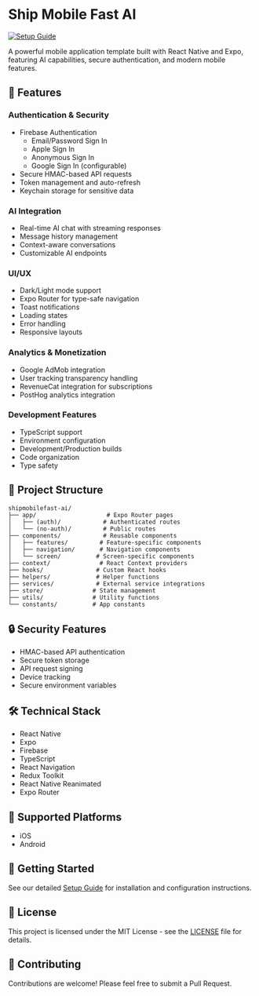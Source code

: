 # Ship Mobile Fast AI

[![Setup Guide](https://img.shields.io/badge/Setup-Guide-blue.svg)](SETUP.md)

A powerful mobile application template built with React Native and Expo, featuring AI capabilities, secure authentication, and modern mobile features.

## 🚀 Features

### Authentication & Security

- Firebase Authentication
  - Email/Password Sign In
  - Apple Sign In
  - Anonymous Sign In
  - Google Sign In (configurable)
- Secure HMAC-based API requests
- Token management and auto-refresh
- Keychain storage for sensitive data

### AI Integration

- Real-time AI chat with streaming responses
- Message history management
- Context-aware conversations
- Customizable AI endpoints

### UI/UX

- Dark/Light mode support
- Expo Router for type-safe navigation
- Toast notifications
- Loading states
- Error handling
- Responsive layouts

### Analytics & Monetization

- Google AdMob integration
- User tracking transparency handling
- RevenueCat integration for subscriptions
- PostHog analytics integration

### Development Features

- TypeScript support
- Environment configuration
- Development/Production builds
- Code organization
- Type safety

## 📁 Project Structure

```
shipmobilefast-ai/
├── app/                    # Expo Router pages
│   ├── (auth)/            # Authenticated routes
│   └── (no-auth)/         # Public routes
├── components/            # Reusable components
│   ├── features/         # Feature-specific components
│   ├── navigation/       # Navigation components
│   └── screen/          # Screen-specific components
├── context/              # React Context providers
├── hooks/               # Custom React hooks
├── helpers/             # Helper functions
├── services/            # External service integrations
├── store/              # State management
├── utils/              # Utility functions
└── constants/          # App constants
```

## 🔒 Security Features

- HMAC-based API authentication
- Secure token storage
- API request signing
- Device tracking
- Secure environment variables

## 🛠 Technical Stack

- React Native
- Expo
- Firebase
- TypeScript
- React Navigation
- Redux Toolkit
- React Native Reanimated
- Expo Router

## 📱 Supported Platforms

- iOS
- Android

## 🔧 Getting Started

See our detailed [Setup Guide](SETUP.md) for installation and configuration instructions.

## 📄 License

This project is licensed under the MIT License - see the [LICENSE](LICENSE) file for details.

## 🤝 Contributing

Contributions are welcome! Please feel free to submit a Pull Request.
